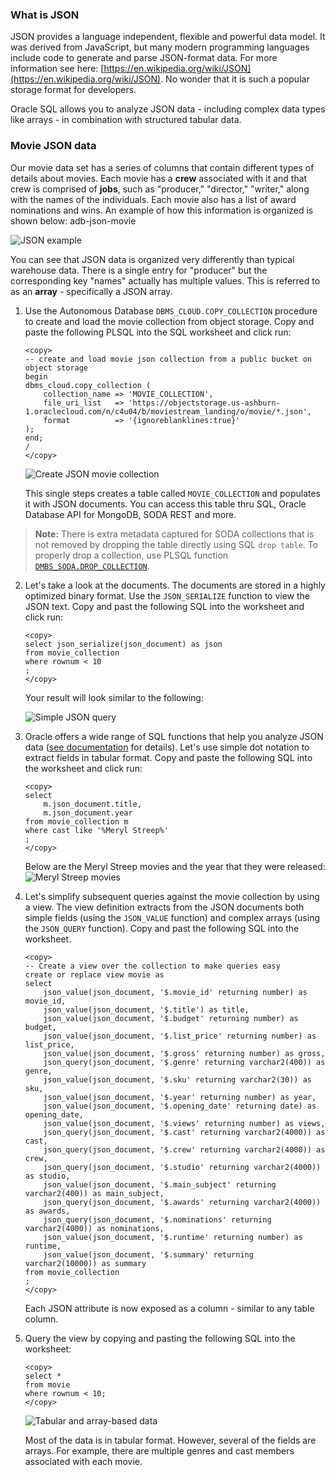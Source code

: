 ### What is JSON
JSON provides a language independent, flexible and powerful data model. It was derived from JavaScript, but many modern programming languages include code to generate and parse JSON-format data. For more information see here: [https://en.wikipedia.org/wiki/JSON](https://en.wikipedia.org/wiki/JSON). No wonder that it is such a popular storage format for developers. 

Oracle SQL allows you to analyze JSON data - including complex data types like arrays - in combination with structured tabular data.

### Movie JSON data
Our movie data set has a series of columns that contain different types of details about movies. Each movie has a **crew** associated with it and that crew is comprised of **jobs**, such as "producer," "director," "writer," along with the names of the individuals. Each movie also has a list of award nominations and wins. An example of how this information is organized is shown below:
adb-json-movie

![JSON example](images/adb-json-movie.png " ")

You can see that JSON data is organized very differently than typical warehouse data. There is a single entry for "producer" but the corresponding key "names" actually has multiple values. This is referred to as an **array** - specifically a JSON array. 

1. Use the Autonomous Database ``DBMS_CLOUD.COPY_COLLECTION`` procedure to create and load the movie collection from object storage. Copy and paste the following PLSQL into the SQL worksheet and click run:
    ```
    <copy>
    -- create and load movie json collection from a public bucket on object storage
    begin
    dbms_cloud.copy_collection (
        collection_name => 'MOVIE_COLLECTION',
        file_uri_list   => 'https://objectstorage.us-ashburn-1.oraclecloud.com/n/c4u04/b/moviestream_landing/o/movie/*.json',	
        format          => '{ignoreblanklines:true}'
    );
    end;
    /
    </copy>
    ```
    
    ![Create JSON movie collection](images/adb-create-json-collection.png)
    
    This single steps creates a table called `MOVIE_COLLECTION` and populates it with JSON documents. You can access this table thru SQL, Oracle Database API for MongoDB, SODA REST and more.

> **Note:** There is extra metadata captured for SODA collections that is not removed by dropping the table directly using SQL ``drop table``. To properly drop a collection, use PLSQL function [`DMBS_SODA.DROP_COLLECTION`](https://docs.oracle.com/en/database/oracle/oracle-database/18/adsdp/using-soda-pl-sql.html#GUID-D29C4FFF-D093-4C1B-889A-5C29B63756C6).

2. Let's take a look at the documents. The documents are stored in a highly optimized binary format. Use the `JSON_SERIALIZE` function to view the JSON text. Copy and past the following SQL into the worksheet and click run:
    ```
    <copy>
    select json_serialize(json_document) as json
    from movie_collection
    where rownum < 10
    ;
    </copy>
    ```

    Your result will look similar to the following:
    
    ![Simple JSON query](images/adb-simple-query-json.png)

3. Oracle offers a wide range of SQL functions that help you analyze JSON data ([see documentation](https://docs.oracle.com/en/database/oracle/oracle-database/19/adjsn/query-json-data.html#GUID-119E5069-77F2-45DC-B6F0-A1B312945590) for details). Let's use simple dot notation to extract fields in tabular format. Copy and paste the following SQL into the worksheet and click run:
    ```
    <copy>
    select 
        m.json_document.title,
        m.json_document.year       
    from movie_collection m
    where cast like '%Meryl Streep%'
    ;
    </copy>
    ```

    Below are the Meryl Streep movies and the year that they were released:
    ![Meryl Streep movies](images/adb-query-json-meryl-streep.png)

4. Let's simplify subsequent queries against the movie collection by using a view. The view definition extracts from the JSON documents both simple fields (using the `JSON_VALUE` function) and complex arrays (using the `JSON_QUERY` function). Copy and past the following SQL into the worksheet.

    ```
    <copy>
    -- Create a view over the collection to make queries easy
    create or replace view movie as
    select
        json_value(json_document, '$.movie_id' returning number) as movie_id,
        json_value(json_document, '$.title') as title,
        json_value(json_document, '$.budget' returning number) as budget,
        json_value(json_document, '$.list_price' returning number) as list_price,
        json_value(json_document, '$.gross' returning number) as gross,
        json_query(json_document, '$.genre' returning varchar2(400)) as genre,
        json_value(json_document, '$.sku' returning varchar2(30)) as sku,
        json_value(json_document, '$.year' returning number) as year, 
        json_value(json_document, '$.opening_date' returning date) as opening_date,
        json_value(json_document, '$.views' returning number) as views, 
        json_query(json_document, '$.cast' returning varchar2(4000)) as cast,
        json_query(json_document, '$.crew' returning varchar2(4000)) as crew,
        json_query(json_document, '$.studio' returning varchar2(4000)) as studio,
        json_value(json_document, '$.main_subject' returning varchar2(400)) as main_subject,
        json_query(json_document, '$.awards' returning varchar2(4000)) as awards,
        json_query(json_document, '$.nominations' returning varchar2(4000)) as nominations,
        json_value(json_document, '$.runtime' returning number) as runtime, 
        json_value(json_document, '$.summary' returning varchar2(10000)) as summary 
    from movie_collection
    ;
    </copy>
    ```
    Each JSON attribute is now exposed as a column - similar to any table column.

5. Query the view by copying and pasting the following SQL into the worksheet:

    ```
    <copy>
    select *
    from movie
    where rownum < 10;
    </copy>
    ```
    ![Tabular and array-based data](images/adb-create-json-view.png)

    Most of the data is in tabular format. However, several of the fields are arrays. For example, there are multiple genres and cast members associated with each movie.

